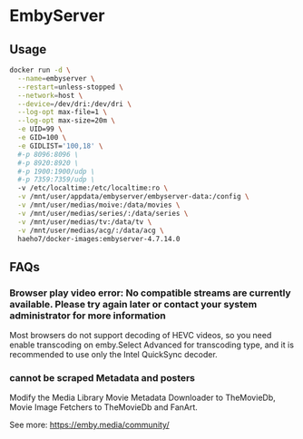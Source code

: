 # EmbyServer

## Usage

```sh
docker run -d \
  --name=embyserver \
  --restart=unless-stopped \
  --network=host \
  --device=/dev/dri:/dev/dri \
  --log-opt max-file=1 \
  --log-opt max-size=20m \
  -e UID=99 \
  -e GID=100 \
  -e GIDLIST='100,18' \
  #-p 8096:8096 \
  #-p 8920:8920 \
  #-p 1900:1900/udp \
  #-p 7359:7359/udp \
  -v /etc/localtime:/etc/localtime:ro \
  -v /mnt/user/appdata/embyserver/embyserver-data:/config \
  -v /mnt/user/medias/moive:/data/movies \
  -v /mnt/user/medias/series/:/data/series \
  -v /mnt/user/medias/tv:/data/tv \
  -v /mnt/user/medias/acg/:/data/acg \  
  haeho7/docker-images:embyserver-4.7.14.0
```

## FAQs

### Browser play video error: No compatible streams are currently available. Please try again later or contact your system administrator for more information

Most browsers do not support decoding of HEVC videos, so you need enable transcoding on emby.Select Advanced for transcoding type, and it is recommended to use only the Intel QuickSync decoder.

### cannot be scraped Metadata and posters

Modify the Media Library Movie Metadata Downloader to TheMovieDb, Movie Image Fetchers to TheMovieDb and FanArt.

See more: <https://emby.media/community/>
